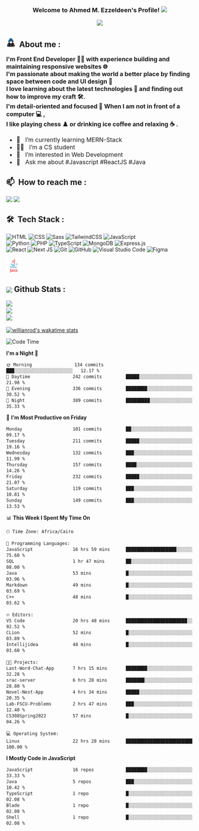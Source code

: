 <h3 align="center">
  Welcome to Ahmed M. Ezzeldeen's Profile!
  <img src="https://media.giphy.com/media/hvRJCLFzcasrR4ia7z/giphy.gif" width="28">
</h3>

<!-- Typing SVG by DenverCoder1 - https://github.com/DenverCoder1/readme-typing-svg -->
<p align="center">
  <a href="https://github.com/DenverCoder1/readme-typing-svg"><img src="https://readme-typing-svg.herokuapp.com/?lines=I'm%20Junior%20Software%20Engineer%20👨‍💻;I'm%20Front-End%20developer;Always%20learning%20new%20things&font=Fira%20Code&center=true&width=440&height=45&color=2196f3&vCenter=true&size=24"></a>
</p>

## <img src ="https://github.com/0xAbdulKhalid/0xAbdulKhalid/raw/main/assets/mdImages/about_me.gif" width=25px> &nbsp;About me :

<p Style="font-size:16px; font-weight:bold; ">
I'm Front End Developer 🧑‍💻 with experience building and maintaining responsive websites 🌐<br>
I'm passionate about making the world a better place by finding space between code and UI design 🎨<br>
I love learning about the latest technologies 🚀 and finding out how to improve my craft 🛠️.<br> I'm detail-oriented and focused 🤏 
When I am not in front of a computer 💻️ ,<br> I like playing chess ♟️ or drinking ice coffee and relaxing ☕️ .
</p>

<ul style="font-size:16px">
<li>🌱 &nbsp; I’m currently learning MERN-Stack</li>
<li>👨‍💻 &nbsp; I’m a CS student</li>
<li>👀 &nbsp; I’m interested in Web Development</li>
<li>💬 &nbsp; Ask me about #Javascript #ReactJS #Java</li>
</ul>

## 📫 &nbsp;How to reach me :

<a href="https://www.linkedin.com/in/ahmed3zzeldeen/" target="_blank"><img src="https://img.shields.io/badge/-Ahmed%20M.%20Ezzeldeen-0077B5?style=for-the-badge&logo=Linkedin&logoColor=white"/></a>
<a href="https://telegram.me/Ahmed3zzeldeen" target="_blank"><img src="https://img.shields.io/badge/-Ahmed%20M.%20Ezzeldeen-0077B5?style=for-the-badge&logo=Telegram&logoColor=white"/></a>

## 🛠 &nbsp;Tech Stack :

![HTML](https://img.shields.io/badge/HTML5-E34F26?style=for-the-badge&logo=html5&logoColor=white) ![CSS](https://img.shields.io/badge/CSS3-1572B6?style=for-the-badge&logo=css3&logoColor=white) ![Sass](https://img.shields.io/badge/Sass-CC6699?style=for-the-badge&logo=sass&logoColor=white) ![TailwindCSS](https://img.shields.io/badge/tailwindcss-%2338B2AC.svg?style=for-the-badge&logo=tailwind-css&logoColor=white) ![JavaScript](https://img.shields.io/badge/JavaScript-323330?style=for-the-badge&logo=javascript&logoColor=F7DF1E) </br> ![Python](https://img.shields.io/badge/Python-FFD43B?style=for-the-badge&logo=python&logoColor=blue) ![PHP](https://img.shields.io/badge/PHP-777BB4?style=for-the-badge&logo=php&logoColor=white) ![TypeScript](https://img.shields.io/badge/typescript-%23007ACC.svg?style=for-the-badge&logo=typescript&logoColor=white) ![MongoDB](https://img.shields.io/badge/MongoDB-%234ea94b.svg?style=for-the-badge&logo=mongodb&logoColor=white) ![Express.js](https://img.shields.io/badge/express.js-%23404d59.svg?style=for-the-badge&logo=express&logoColor=%2361DAFB) </br> ![React](https://img.shields.io/badge/react-%2320232a.svg?style=for-the-badge&logo=react&logoColor=%2361DAFB) ![Next JS](https://img.shields.io/badge/Next-black?style=for-the-badge&logo=next.js&logoColor=white) ![Git](https://img.shields.io/badge/GIT-E44C30?style=for-the-badge&logo=git&logoColor=white) ![GitHub](https://img.shields.io/badge/GitHub-100000?style=for-the-badge&logo=github&logoColor=white) ![Visual Studio Code](https://img.shields.io/badge/VSCode-0078D4?style=for-the-badge&logo=visual%20studio%20code&logoColor=white) ![Figma](https://img.shields.io/badge/figma-%23F24E1E.svg?style=for-the-badge&logo=figma&logoColor=white)&nbsp;

<a href="https://www.java.com" target="_blank"> <img src="https://raw.githubusercontent.com/devicons/devicon/master/icons/java/java-original-wordmark.svg" alt="java" width="40" height="40"/></a>

<!-- ![Figma](https://img.shields.io/badge/figma-05122A.svg?style=for-the-badge&logo=figma&logoColor=white) -->

## <img src = "https://media.giphy.com/media/iY8CRBdQXODJSCERIr/giphy.gif" align="center" width ="30px"> Github Stats :

![](https://github-readme-stats.vercel.app/api?username=Ahmed3zzeldeen&theme=tokyonight&hide_border=false&include_all_commits=false&count_private=false)<br/>
![](https://github-readme-streak-stats.herokuapp.com/?user=Ahmed3zzeldeen&theme=tokyonight&hide_border=false)<br/>
![](https://github-readme-stats.vercel.app/api/top-langs?username=Ahmed3zzeldeen&theme=tokyonight&hide_border=false&layout=compact&include_all_commits=true&count_private=false)<br/>

[![willianrod's wakatime stats](https://github-readme-stats.vercel.app/api/wakatime?username=ahmed3zzeldeen&layout=compact)](https://github.com/anuraghazra/github-readme-stats)

<!--START_SECTION:waka-->
![Code Time](http://img.shields.io/badge/Code%20Time-1%2C069%20hrs%2032%20mins-blue)

**I'm a Night 🦉** 

```text
🌞 Morning                134 commits         ███░░░░░░░░░░░░░░░░░░░░░░   12.17 % 
🌆 Daytime                242 commits         █████░░░░░░░░░░░░░░░░░░░░   21.98 % 
🌃 Evening                336 commits         ████████░░░░░░░░░░░░░░░░░   30.52 % 
🌙 Night                  389 commits         █████████░░░░░░░░░░░░░░░░   35.33 % 
```
📅 **I'm Most Productive on Friday** 

```text
Monday                   101 commits         ██░░░░░░░░░░░░░░░░░░░░░░░   09.17 % 
Tuesday                  211 commits         █████░░░░░░░░░░░░░░░░░░░░   19.16 % 
Wednesday                132 commits         ███░░░░░░░░░░░░░░░░░░░░░░   11.99 % 
Thursday                 157 commits         ████░░░░░░░░░░░░░░░░░░░░░   14.26 % 
Friday                   232 commits         █████░░░░░░░░░░░░░░░░░░░░   21.07 % 
Saturday                 119 commits         ███░░░░░░░░░░░░░░░░░░░░░░   10.81 % 
Sunday                   149 commits         ███░░░░░░░░░░░░░░░░░░░░░░   13.53 % 
```


📊 **This Week I Spent My Time On** 

```text
🕑︎ Time Zone: Africa/Cairo

💬 Programming Languages: 
JavaScript               16 hrs 59 mins      ███████████████████░░░░░░   75.60 % 
SQL                      1 hr 47 mins        ██░░░░░░░░░░░░░░░░░░░░░░░   08.00 % 
Java                     53 mins             █░░░░░░░░░░░░░░░░░░░░░░░░   03.96 % 
Markdown                 49 mins             █░░░░░░░░░░░░░░░░░░░░░░░░   03.69 % 
C++                      48 mins             █░░░░░░░░░░░░░░░░░░░░░░░░   03.62 % 

🔥 Editors: 
VS Code                  20 hrs 48 mins      ███████████████████████░░   92.52 % 
CLion                    52 mins             █░░░░░░░░░░░░░░░░░░░░░░░░   03.89 % 
Intellijidea             48 mins             █░░░░░░░░░░░░░░░░░░░░░░░░   03.60 % 

🐱‍💻 Projects: 
Last-Word-Chat-App       7 hrs 15 mins       ████████░░░░░░░░░░░░░░░░░   32.28 % 
srac-server              6 hrs 28 mins       ███████░░░░░░░░░░░░░░░░░░   28.80 % 
Novel-Nest-App           4 hrs 34 mins       █████░░░░░░░░░░░░░░░░░░░░   20.35 % 
Lab-FSCU-Problems        2 hrs 47 mins       ███░░░░░░░░░░░░░░░░░░░░░░   12.40 % 
CS308Spring2022          57 mins             █░░░░░░░░░░░░░░░░░░░░░░░░   04.26 % 

💻 Operating System: 
Linux                    22 hrs 28 mins      █████████████████████████   100.00 % 
```

**I Mostly Code in JavaScript** 

```text
JavaScript               16 repos            ████████░░░░░░░░░░░░░░░░░   33.33 % 
Java                     5 repos             ███░░░░░░░░░░░░░░░░░░░░░░   10.42 % 
TypeScript               1 repo              █░░░░░░░░░░░░░░░░░░░░░░░░   02.08 % 
Blade                    1 repo              █░░░░░░░░░░░░░░░░░░░░░░░░   02.08 % 
Shell                    1 repo              █░░░░░░░░░░░░░░░░░░░░░░░░   02.08 % 
```




<!--END_SECTION:waka-->
